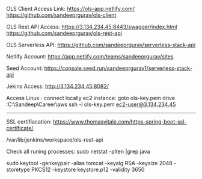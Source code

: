 OLS Client Access Link:
https://ols-app.netlify.com/
<br/>
https://github.com/sandeeprgurav/ols-client

OLS Rest API Access:
https://3.134.234.45:8443/swagger/index.html
<br/>
https://github.com/sandeeprgurav/ols-rest-api

OLS Serverless API:
https://github.com/sandeeprgurav/serverless-stack-api


Netlify Account:
https://app.netlify.com/teams/sandeeprgurav/sites

Seed Account:
https://console.seed.run/sandeeprgurav1/serverless-stack-api

Jekins Access:
http://3.134.234.45:8082/


Access Linux :
connect locally ec2 instance:
goto ols-key.pem drive :C:\Sandeep\Career\aws
ssh -i ols-key.pem ec2-user@3.134.234.45

-------------------------------------------------------------------------------------------------------------------------
SSL certifiacation:
https://www.thomasvitale.com/https-spring-boot-ssl-certificate/

/var/lib/jenkins/workspace/ols-rest-api

Check all runing processes:
sudo netstat -plten |grep java


sudo keytool -genkeypair -alias tomcat -keyalg RSA -keysize 2048 -storetype PKCS12 -keystore keystore.p12 -validity 3650
